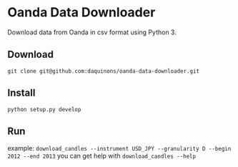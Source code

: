 # Oanda Data Downloader
Download data from Oanda in csv format using Python 3.

## Download

`git clone git@github.com:daquinons/oanda-data-downloader.git`

## Install

`python setup.py develop`

## Run

example: `download_candles --instrument USD_JPY --granularity D --begin 2012 --end 2013`
you can get help with `download_candles --help`
